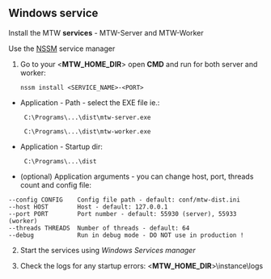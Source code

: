 ## Windows service

Install the MTW **services** - MTW-Server and MTW-Worker

Use the [NSSM](https://nssm.cc) service manager
    
1. Go to your <**MTW_HOME_DIR**> open **CMD** and run for both server and worker:

       nssm install <SERVICE_NAME>-<PORT>
        
- Application - Path - select the EXE file ie.:

       C:\Programs\...\dist\mtw-server.exe

       C:\Programs\...\dist\mtw-worker.exe 

- Application - Startup dir:

       C:\Programs\...\dist   

- (optional) Application arguments - you can change host, port, threads count and config file:

```
--config CONFIG    Config file path - default: conf/mtw-dist.ini
--host HOST        Host - default: 127.0.0.1
--port PORT        Port number - default: 55930 (server), 55933 (worker)
--threads THREADS  Number of threads - default: 64
--debug            Run in debug mode - DO NOT use in production !
```

2. Start the services using *Windows Services manager*

3. Check the logs for any startup errors: <**MTW_HOME_DIR**>\instance\logs

